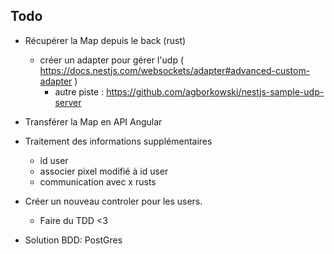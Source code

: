 ## Todo

- Récupérer la Map depuis le back (rust)
  - créer un adapter pour gérer l'udp ( https://docs.nestjs.com/websockets/adapter#advanced-custom-adapter )
    - autre piste : https://github.com/agborkowski/nestjs-sample-udp-server
- Transférer la Map en API Angular
- Traitement des informations supplémentaires
  - id user
  - associer pixel modifié à id user
  - communication avec x rusts 

- Créer un nouveau controler pour les users.
  - Faire du TDD <3
- Solution BDD: PostGres